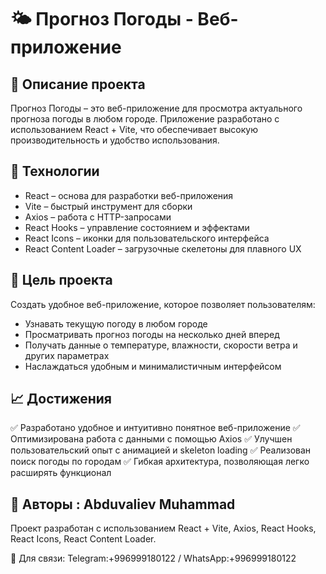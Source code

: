 # 🌤 Прогноз Погоды - Веб-приложение

## 📌 Описание проекта
Прогноз Погоды – это веб-приложение для просмотра актуального прогноза погоды в любом городе. Приложение разработано с использованием React + Vite, что обеспечивает высокую производительность и удобство использования.

## 🚀 Технологии
- React – основа для разработки веб-приложения
- Vite – быстрый инструмент для сборки
- Axios – работа с HTTP-запросами
- React Hooks – управление состоянием и эффектами
- React Icons – иконки для пользовательского интерфейса
- React Content Loader – загрузочные скелетоны для плавного UX

## 🎯 Цель проекта
Создать удобное веб-приложение, которое позволяет пользователям:
- Узнавать текущую погоду в любом городе
- Просматривать прогноз погоды на несколько дней вперед
- Получать данные о температуре, влажности, скорости ветра и других параметрах
- Наслаждаться удобным и минималистичным интерфейсом

## 📈 Достижения
✅ Разработано удобное и интуитивно понятное веб-приложение
✅ Оптимизирована работа с данными с помощью Axios
✅ Улучшен пользовательский опыт с анимацией и skeleton loading
✅ Реализован поиск погоды по городам
✅ Гибкая архитектура, позволяющая легко расширять функционал



## 🤝 Авторы : Abduvaliev Muhammad
Проект разработан с использованием React + Vite, Axios, React Hooks, React Icons, React Content Loader.

📩 Для связи: Telegram:+996999180122 / WhatsApp:+996999180122

